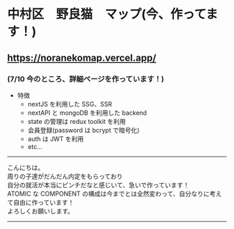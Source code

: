 # 中村区　野良猫　マップ(今、作ってます！)

## https://noranekomap.vercel.app/

### (7/10 今のところ、詳細ページを作っています！)

- 特徴
  - nextJS を利用した SSG、SSR
  - nextAPI と mongoDB を利用した backend
  - state の管理は redux toolkit を利用
  - 会員登録(password は bcrypt で暗号化)
  - auth は JWT を利用
  - etc...

---

こんにちは。  
周りの子達がだんだん内定をもらっており  
自分の就活が本当にピンチだなと感じいて、急いで作っています！  
ATOMIC な COMPONENT の構成は今までとは全然変わって、自分なりに考えて自由に作っています！  
よろしくお願いします。

---
